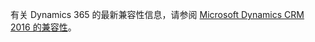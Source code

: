 有关 Dynamics 365 的最新兼容性信息，请参阅 [Microsoft Dynamics CRM 2016 的兼容性](https://support.microsoft.com/en-us/kb/3124955)。